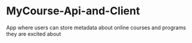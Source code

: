 # MyCourse-Api-and-Client
App where users can store metadata about online courses and programs they are excited about
